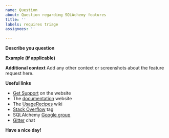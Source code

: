 ```yaml
---
name: Question
about: Question regarding SQLAchemy features
title: ''
labels: requires triage
assignees: ''

---
```


**Describe you question**

**Example (if applicable)**

**Additional context**
Add any other context or screenshots about the feature request here.

**Useful links**
- [Get Support](https://www.sqlalchemy.org/support.html) on the website
- The [documentation](https://docs.sqlalchemy.org/en/latest/) website
- The [UsageRecipes](https://github.com/sqlalchemy/sqlalchemy/wiki/UsageRecipes) wiki
- [Stack Overflow](https://stackoverflow.com/questions/tagged/sqlalchemy) tag
- SQLAlchemy [Google group](http://groups.google.com/group/sqlalchemy)
- [Gitter](https://gitter.im/sqlalchemy/community) chat

**Have a nice day!**
